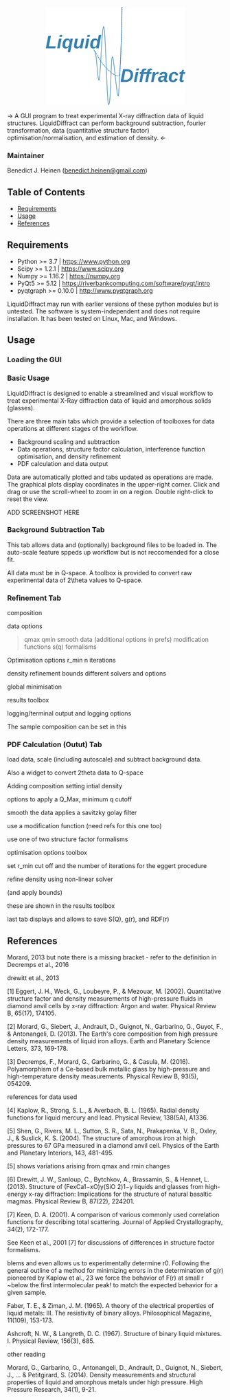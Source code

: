 <p align="center"><img src="https://github.com/bjheinen/LiquidDiffract/blob/master/liquid_diffract/data/icons/logo.png"></p>

-> A GUI program to treat experimental X-ray diffraction data of liquid structures. 
LiquidDiffract can perform background subtraction, fourier transformation, data (quantitative structure factor) optimisation/normalisation, and estimation of density. <-


### Maintainer

Benedict J. Heinen (benedict.heinen@gmail.com)


## Table of Contents

* [Requirements](#requirements)
* [Usage](#usage)
* [References](#references)

## Requirements

* Python >= 3.7       | https://www.python.org
* Scipy >= 1.2.1      | https://www.scipy.org
* Numpy >= 1.16.2     | https://numpy.org
* PyQt5 >= 5.12       | https://riverbankcomputing.com/software/pyqt/intro
* pyqtgraph >= 0.10.0 | http://www.pyqtgraph.org

LiquidDiffract may run with earlier versions of these python modules but is untested.
The software is system-independent and does not require installation. 
It has been tested on Linux, Mac, and Windows.


## Usage

### Loading the GUI

### Basic Usage

LiquidDiffract is designed to enable a streamlined and visual workflow to treat experimental X-Ray diffraction data of liquid and amorphous solids (glasses).

There are three main tabs which provide a selection of toolboxes for data operations at different stages of the workflow.

* Background scaling and subtraction
* Data operations, structure factor calculation, interference function optimisation, and density refinement
* PDF calculation and data output

Data are automatically plotted and tabs updated as operations are made. The graphical plots display coordinates in the upper-right corner. Click and drag or use the scroll-wheel to zoom in on a region. Double right-click to reset the view.


ADD SCREENSHOT HERE


### Background Subtraction Tab

This tab allows data and (optionally) background files to be loaded in. The auto-scale feature sppeds up workflow but is not reccomended for a close fit. 

All data must be in Q-space. A toolbox is provided to convert raw experimental data of 2\theta values to Q-space.

### Refinement Tab

composition

data options
> qmax
> qmin
smooth data (additional options in prefs)
modification functions
s(q) formalisms


Optimisation options
r_min
n iterations

density refinement
bounds
different solvers and options

global minimisation


results toolbox


logging/terminal output and logging options




The sample composition can be set in this

### PDF Calculation (Outut) Tab


load data, scale (including autoscale) and subtract background data.

Also a widget to convert 2theta data to Q-space



Adding composition
setting intial density


options to apply a Q_Max, minimum q cutoff

smooth the data applies a savitzky golay filter

use a modification function (need refs for this one too)

use one of two structure factor formalisms


optimisation options toolbox

set r_min cut off and the number of iterations for the eggert procedure


refine density using non-linear solver

(and apply bounds)

these are shown in the results toolbox


last tab displays and allows to save S(Q), g(r), and RDF(r)

















## References

Morard, 2013 but note there is a missing bracket - refer to the definition
    in Decremps et al., 2016
    
    
drewitt et al., 2013



[1] Eggert, J. H., Weck, G., Loubeyre, P., & Mezouar, M. (2002). Quantitative structure factor and density measurements of high-pressure fluids in diamond anvil cells by x-ray diffraction: Argon and water. Physical Review B, 65(17), 174105.

[2] Morard, G., Siebert, J., Andrault, D., Guignot, N., Garbarino, G., Guyot, F., & Antonangeli, D. (2013). The Earth's core composition from high pressure density measurements of liquid iron alloys. Earth and Planetary Science Letters, 373, 169-178.

[3] Decremps, F., Morard, G., Garbarino, G., & Casula, M. (2016). Polyamorphism of a Ce-based bulk metallic glass by high-pressure and high-temperature density measurements. Physical Review B, 93(5), 054209.

references for data used


[4] Kaplow, R., Strong, S. L., & Averbach, B. L. (1965). Radial density functions for liquid mercury and lead. Physical Review, 138(5A), A1336.



[5] Shen, G., Rivers, M. L., Sutton, S. R., Sata, N., Prakapenka, V. B., Oxley, J., & Suslick, K. S. (2004). The structure of amorphous iron at high pressures to 67 GPa measured in a diamond anvil cell. Physics of the Earth and Planetary Interiors, 143, 481-495.

[5] shows variations arising from qmax and rmin changes


[6] Drewitt, J. W., Sanloup, C., Bytchkov, A., Brassamin, S., & Hennet, L. (2013). Structure of (FexCa1−xO)y(SiO 2)1−y liquids and glasses from high-energy x-ray diffraction: Implications for the structure of natural basaltic magmas. Physical Review B, 87(22), 224201.


[7] Keen, D. A. (2001). A comparison of various commonly used correlation functions for describing total scattering. Journal of Applied Crystallography, 34(2), 172-177.


See Keen et al., 2001 [7] for discussions of differences in structure factor formalisms.



blems and even
allows us to experimentally determine r0. Following the
general outline of a method for minimizing errors in the
determination of g(r) pioneered by Kaplow et al.,
23 we force
the behavior of F(r) at small r ~below the first intermolecular peak! to match the expected behavior for a given sample.



Faber, T. E., & Ziman, J. M. (1965). A theory of the electrical properties of liquid metals: III. The resistivity of binary alloys. Philosophical Magazine, 11(109), 153-173.


Ashcroft, N. W., & Langreth, D. C. (1967). Structure of binary liquid mixtures. I. Physical Review, 156(3), 685.




other reading

Morard, G., Garbarino, G., Antonangeli, D., Andrault, D., Guignot, N., Siebert, J., ... & Petitgirard, S. (2014). Density measurements and structural properties of liquid and amorphous metals under high pressure. High Pressure Research, 34(1), 9-21.










